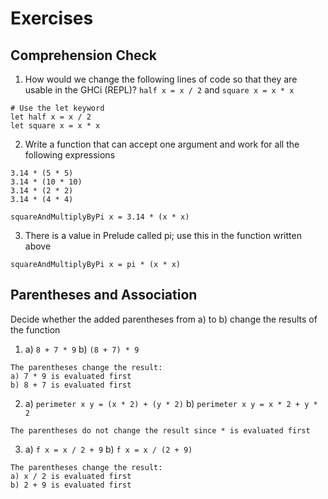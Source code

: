# Exercises

## Comprehension Check
1. How would we change the following lines of code so that they are usable in the GHCi (REPL)? `half x = x / 2` and `square x = x * x`
```
# Use the let keyword
let half x = x / 2
let square x = x * x
```

2. Write a function that can accept one argument and work for all the following expressions
```
3.14 * (5 * 5)
3.14 * (10 * 10)
3.14 * (2 * 2)
3.14 * (4 * 4)

squareAndMultiplyByPi x = 3.14 * (x * x)
```
3. There is a value in Prelude called pi; use this in the function written above
```
squareAndMultiplyByPi x = pi * (x * x)
```

## Parentheses and Association
Decide whether the added parentheses from a) to b) change the results of the function
1. a) `8 + 7 * 9` b) `(8 + 7) * 9`
```
The parentheses change the result:
a) 7 * 9 is evaluated first 
b) 8 + 7 is evaluated first
```
2. a) `perimeter x y = (x * 2) + (y * 2)` b) `perimeter x y = x * 2 + y * 2`
```
The parentheses do not change the result since * is evaluated first
```
3. a) `f x = x / 2 + 9` b) `f x = x / (2 + 9)`
```
The parentheses change the result:
a) x / 2 is evaluated first
b) 2 + 9 is evaluated first
```
